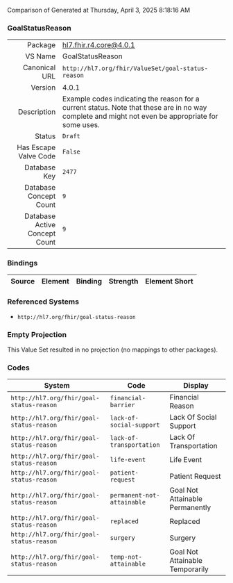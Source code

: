 Comparison of 
Generated at Thursday, April 3, 2025 8:18:16 AM

### GoalStatusReason

|      |     |
| ---: | --- |
| Package | hl7.fhir.r4.core@4.0.1 |
| VS Name | GoalStatusReason |
| Canonical URL | `http://hl7.org/fhir/ValueSet/goal-status-reason` |
| Version | 4.0.1 |
| Description | Example codes indicating the reason for a current status.  Note that these are in no way complete and might not even be appropriate for some uses. |
| Status | `Draft` |
| Has Escape Valve Code | `False` |
| Database Key | `2477` |
| Database Concept Count | `9` |
| Database Active Concept Count | `9` |
### Bindings

| Source | Element | Binding | Strength | Element Short |
| ------ | ------- | ------- | -------- | ------------- |

### Referenced Systems

* `http://hl7.org/fhir/goal-status-reason`
### Empty Projection

This Value Set resulted in no projection (no mappings to other packages).

### Codes

| System | Code | Display |
| ------ | ---- | ------- |
| `http://hl7.org/fhir/goal-status-reason` | `financial-barrier` | Financial Reason |
| `http://hl7.org/fhir/goal-status-reason` | `lack-of-social-support` | Lack Of Social Support |
| `http://hl7.org/fhir/goal-status-reason` | `lack-of-transportation` | Lack Of Transportation |
| `http://hl7.org/fhir/goal-status-reason` | `life-event` | Life Event |
| `http://hl7.org/fhir/goal-status-reason` | `patient-request` | Patient Request |
| `http://hl7.org/fhir/goal-status-reason` | `permanent-not-attainable` | Goal Not Attainable Permanently |
| `http://hl7.org/fhir/goal-status-reason` | `replaced` | Replaced |
| `http://hl7.org/fhir/goal-status-reason` | `surgery` | Surgery |
| `http://hl7.org/fhir/goal-status-reason` | `temp-not-attainable` | Goal Not Attainable Temporarily |
